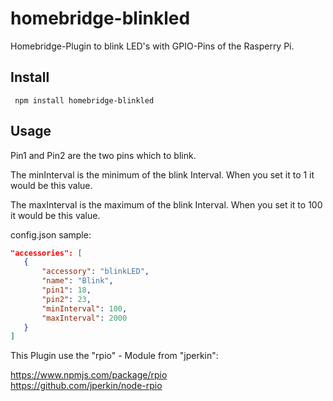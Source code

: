 homebridge-blinkled
===================
Homebridge-Plugin to blink LED's with GPIO-Pins of the Rasperry Pi.

## Install

```console
 npm install homebridge-blinkled
```


## Usage


Pin1 and Pin2 are the two pins which to blink.

The minInterval is the minimum of the blink Interval. When you set it to 1 it would be this value.

The maxInterval is the maximum of the blink Interval. When you set it to 100 it would be this value.

config.json sample:

```json
"accessories": [
   {
       "accessory": "blinkLED",
       "name": "Blink",
       "pin1": 18,
       "pin2": 23,
       "minInterval": 100,
       "maxInterval": 2000
   }
]
```

This Plugin use the "rpio" - Module from "jperkin":

https://www.npmjs.com/package/rpio  
https://github.com/jperkin/node-rpio
